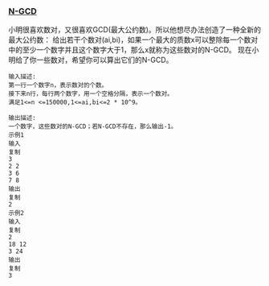### [N-GCD](<https://www.nowcoder.com/practice/97142035f7d2443c91a3ffc343ad691d?tpId=122&&tqId=33724&rp=1&ru=/ta/exam-wangyi&qru=/ta/exam-wangyi/question-ranking>)

小明很喜欢数对，又很喜欢GCD(最大公约数)。所以他想尽办法创造了一种全新的最大公约数：
给出若干个数对(ai,bi)，如果一个最大的质数x可以整除每一个数对中的至少一个数字并且这个数字大于1，那么x就称为这些数对的N-GCD。
现在小明给了你一些数对，希望你可以算出它们的N-GCD。

```
输入描述:
第一行一个数字n，表示数对的个数。
接下来n行，每行两个数字，用一个空格分隔，表示一个数对。
满足1<=n <=150000,1<=ai,bi<=2 * 10^9。

输出描述:
一个数字，这些数对的N-GCD；若N-GCD不存在，那么输出-1。
示例1
输入
复制
3
2 2
3 6
7 8
输出
复制
2
示例2
输入
复制
2
18 12
3 24
输出
复制
3
```
